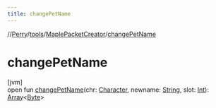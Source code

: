 ```yaml
---
title: changePetName
---
```

//[Perry](../../../index.html)/[tools](../index.html)/[MaplePacketCreator](index.html)/[changePetName](change-pet-name.html)



# changePetName



[jvm]\
open fun [changePetName](change-pet-name.html)(chr: [Character](../../client/-character/index.html), newname: [String](https://docs.oracle.com/javase/8/docs/api/java/lang/String.html), slot: [Int](https://kotlinlang.org/api/latest/jvm/stdlib/kotlin/-int/index.html)): [Array](https://kotlinlang.org/api/latest/jvm/stdlib/kotlin/-array/index.html)&lt;[Byte](https://kotlinlang.org/api/latest/jvm/stdlib/kotlin/-byte/index.html)&gt;




